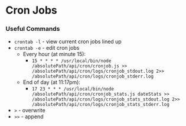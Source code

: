 # Cron Jobs

### Useful Commands
- ```crontab -l``` - view current cron jobs lined up 
- ```crontab -e``` - edit cron jobs
    - Every hour (at minute 15):
        * ```15 * * * * /usr/local/bin/node /absolutePath/api/cron/cronjob.js >> /absolutePath/api/cron/logs/cronjob_stdout.log 2>> /absolutePath/api/cron/logs/cronjob_stderr.log```
    - End of day (at 11:17pm):
        * ```17 23 * * * /usr/local/bin/node /absolutePath/api/cron/cronjob_stats.js dateStats >> /absolutePath/api/cron/logs/cronjob_stats_stdout.log 2>> /absolutePath/api/cron/logs/cronjob_stats_stderr.log```
- ```>``` - overwrite
- ```>>``` - append
